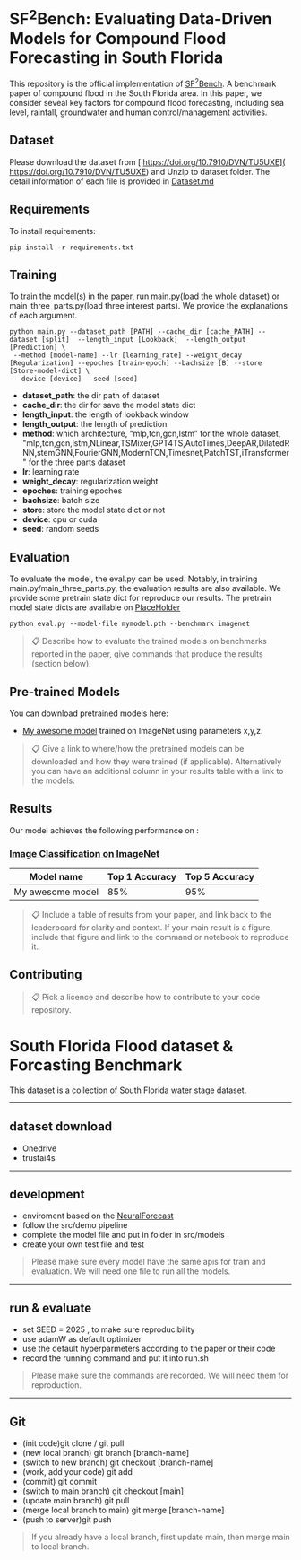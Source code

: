 <!-- >📋  A template README.md for code accompanying a Machine Learning paper -->

# SF$^2$Bench: Evaluating Data-Driven Models for Compound Flood Forecasting in South Florida

This repository is the official implementation of [SF$^2$Bench](https://arxiv.org/abs/Placeholder). A benchmark paper of compound flood in the South Florida area. In this paper, we consider seveal key factors for compound flood forecasting, including sea level, rainfall, groundwater and human control/management activities.

<!-- >📋  Optional: include a graphic explaining your approach/main result, bibtex entry, link to demos, blog posts and tutorials -->

## Dataset
Please download the dataset from [ https://doi.org/10.7910/DVN/TU5UXE]( https://doi.org/10.7910/DVN/TU5UXE) and Unzip to dataset folder. The detail information of each file is provided in [Dataset.md](./dataset/Dataset.md)


## Requirements

To install requirements:

```setup
pip install -r requirements.txt
```


## Training

To train the model(s) in the paper, run main.py(load the whole dataset) or main_three_parts.py(load three interest parts). We provide the explanations of each argument.
```
python main.py --dataset_path [PATH] --cache_dir [cache_PATH] --dataset [split]  --length_input [Lookback]  --length_output [Prediction] \
 --method [model-name] --lr [learning_rate] --weight_decay [Regularization] --epoches [train-epoch] --bachsize [B] --store [Store-model-dict] \
 --device [device] --seed [seed]
```
- **dataset_path**: the dir path of dataset
- **cache_dir**: the dir for save the model state dict
- **length_input**: the length of lookback window
- **length_output**: the length of prediction
- **method**: which architecture, “mlp,tcn,gcn,lstm” for the whole dataset, "mlp,tcn,gcn,lstm,NLinear,TSMixer,GPT4TS,AutoTimes,DeepAR,DilatedRNN,stemGNN,FourierGNN,ModernTCN,Timesnet,PatchTST,iTransformer" for the three parts dataset
- **lr**: learning rate 
- **weight_decay**: regularization weight
- **epoches**: training epoches
- **bachsize**: batch size
- **store**: store the model state dict or not 
- **device**: cpu or cuda
- **seed**: random seeds

<!-- >📋  Describe how to train the models, with example commands on how to train the models in your paper, including the full training procedure and appropriate hyperparameters. -->

## Evaluation

To evaluate the model, the eval.py can be used. Notably, in training main.py/main_three_parts.py, the evaluation results are also available. We provide some pretrain state dict for reproduce our results. The pretrain model state dicts are available on [PlaceHolder](https://)
```eval
python eval.py --model-file mymodel.pth --benchmark imagenet
```

>📋  Describe how to evaluate the trained models on benchmarks reported in the paper, give commands that produce the results (section below).

## Pre-trained Models

You can download pretrained models here:

- [My awesome model](https://drive.google.com/mymodel.pth) trained on ImageNet using parameters x,y,z. 

>📋  Give a link to where/how the pretrained models can be downloaded and how they were trained (if applicable).  Alternatively you can have an additional column in your results table with a link to the models.

## Results

Our model achieves the following performance on :

### [Image Classification on ImageNet](https://paperswithcode.com/sota/image-classification-on-imagenet)

| Model name         | Top 1 Accuracy  | Top 5 Accuracy |
| ------------------ |---------------- | -------------- |
| My awesome model   |     85%         |      95%       |

>📋  Include a table of results from your paper, and link back to the leaderboard for clarity and context. If your main result is a figure, include that figure and link to the command or notebook to reproduce it. 


## Contributing

>📋  Pick a licence and describe how to contribute to your code repository. 





# South Florida Flood dataset & Forcasting Benchmark

This dataset is a collection of South Florida water stage dataset.

--------------------------------------------
## dataset download

- Onedrive
- trustai4s 

--------------------------------------------
## development

- enviroment based on the [NeuralForecast](https://github.com/Nixtla/neuralforecast/tree/main?tab=readme-ov-file)
- follow the src/demo pipeline
- complete the model file and put in folder in src/models
- create your own test file and test

> Please make sure every model have the same apis for train and evaluation. We will need one file to run all the models.

--------------------------------------------
## run & evaluate 

- set SEED = 2025 , to make sure reproducibility 
- use adamW as default optimizer
- use the default hyperparmeters according to the paper or their code 
- record the running command and put it into run.sh 

> Please make sure the commands are recorded. We will need them for reproduction.


--------------------------------------------
## Git

- (init code)git clone / git pull 
- (new local branch) git branch [branch-name]
- (switch to new branch) git checkout [branch-name]
- (work, add your code)  git add 
- (commit) git commit 
- (switch to main branch) git checkout [main]
- (update main branch) git pull
- (merge local branch to main) git merge [branch-name]
- (push to server)git push

> If you already have a local branch, first update main, then merge main to local branch. 


